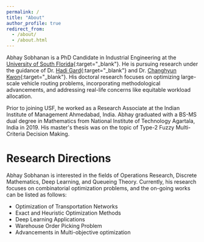 ```yaml
---
permalink: /
title: "About"
author_profile: true
redirect_from: 
  - /about/
  - /about.html
---
```


Abhay Sobhanan is a PhD Candidate in Industrial Engineering at the [University of South Florida](https://www.usf.edu){:target="_blank"}. He is pursuing research under the guidance of Dr. [Hadi Gard](http://www.eng.usf.edu/~hcharkhgard/){:target="_blank"} and Dr. [Changhyun Kwon](https://www.chkwon.net){:target="_blank"}. His doctoral research focuses on optimizing large-scale vehicle routing problems, incorporating methodological advancements, and addressing real-life concerns like equitable workload allocation.

Prior to joining USF, he worked as a Research Associate at the Indian Institute of Management Ahmedabad, India. 
Abhay graduated with a BS-MS dual degree in Mathematics from National Institute of Technology Agartala, India in 2019. His master's thesis was on the topic of Type-2 Fuzzy Multi-Criteria Decision Making.	


Research Directions
======
Abhay Sobhanan is interested in the fields of Operations Research, Discrete Mathematics, Deep Learning, and Queueing Theory. Currently, his research focuses on combinatorial optimization problems, and the on-going works can be listed as follows:
* Optimization of Transportation Networks
* Exact and Heuristic Optimization Methods
* Deep Learning Applications
* Warehouse Order Picking Problem
* Advancements in Multi-objective optimization
